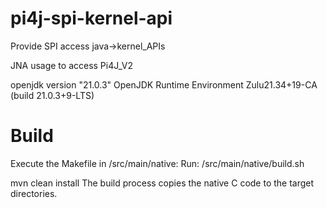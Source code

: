 # pi4j-spi-kernel-api
Provide SPI access java->kernel_APIs


JNA usage to access Pi4J_V2

openjdk version "21.0.3"
OpenJDK Runtime Environment Zulu21.34+19-CA (build 21.0.3+9-LTS)
# Build

Execute the Makefile in /src/main/native:
Run: /src/main/native/build.sh


mvn clean install
The build process copies the native C code to the target directories.










































